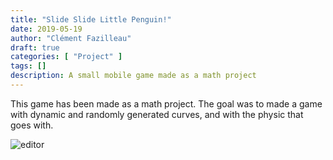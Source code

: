 ```yaml
---
title: "Slide Slide Little Penguin!"
date: 2019-05-19
author: "Clément Fazilleau"
draft: true
categories: [ "Project" ]
tags: []
description: A small mobile game made as a math project
---
```


This game has been made as a math project.
The goal was to made a game with dynamic and randomly generated curves, and with the physic that goes with.

![editor](editor.png)
